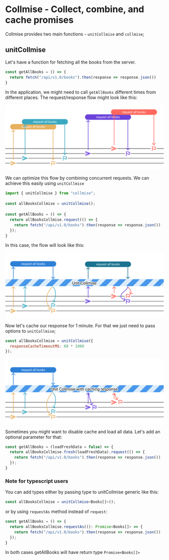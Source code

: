# Collmise - Collect, combine, and cache promises


Collmise provides two main functions - `unitCollmise` and `collmise`;

## unitCollmise

Let's have a function for fetching all the books from the server.

```js
const getAllBooks = () => {
  return fetch("/api/v1.0/books").then(response => response.json())
}
```

In the application, we might need to call `getAllBooks` different times from different places.
The request/response flow might look like this:

<img src="./imgs/regular-1.png" />


We can optimize this flow by combining concurrent requests.
We can achieve this easily using `unitCollmise`

```js
import { unitCollmise } from "collmise";

const allBooksCollmise = unitCollmise();

const getAllBooks = () => {
  return allBooksCollmise.request(() => {
    return fetch("/api/v1.0/books").then(response => response.json())
  });
}
```
In this case, the flow will look like this:

<img src="./imgs/unit-collmise-1.png" />

Now let's cache our response for 1 minute. For that we just need to pass options to `unitCollmise`;
```js
const allBooksCollmise = unitCollmise({
  responseCacheTimeoutMS: 60 * 1000
});
```


<img src="./imgs/unit-collmise-2.png" />

Sometimes you might want to disable cache and load all data. Let's add an optional parameter for that:

```js
const getAllBooks = (loadFreshData = false) => {
  return allBooksCollmise.fresh(loadFreshData).request(() => {
    return fetch("/api/v1.0/books").then(response => response.json())
  });
}
```

### **Note for typescript users**
You can add types either by passing type to unitCollmise generic like this:
```ts
const allBooksCollmise = unitCollmise<Books[]>();
```
or by using `requestAs` method instead of `request`:
```ts
const getAllBooks = () => {
  return allBooksCollmise.requestAs((): Promise<Books[]> => {
    return fetch("/api/v1.0/books").then(response => response.json())
  });
}
```
In both cases getAllBooks will have return type `Promise<Books[]>`